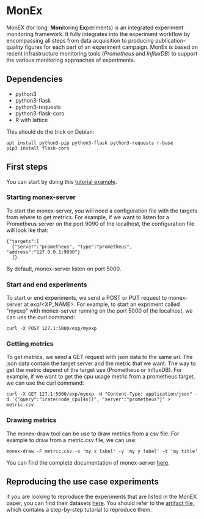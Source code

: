 # MonEx
MonEX (for long: **Mon**itoring **Ex**periments) is an integrated experiment monitoring framework. It fully integrates into the experiment workflow by encompassing all steps from data acquisition to producing publication-quality figures for each part of an experiment campaign. MonEx is based on recent infrastructure monitoring tools (*Prometheus* and *InfluxDB*) to support the various monitoring approaches of experiments.


## Dependencies
- python3
- python3-flask
- python3-requests
- python3-flask-cors
- R with lattice

This should do the trick on Debian:
```
apt install python3-pip python3-flask python3-requests r-base
pip3 install flask-cors
```
## First steps
You can start by doing this [tutorial example](examples/simple_example/).

### Starting monex-server
To start the monex-server, you will need a configuration file with the targets from where to get metrics. For example, if we want to listen for a Prometheus server on the port 9090 of the localhost, the configuration file will look lke that:
```
{"targets":[
  {"server":"prometheus", "type":"prometheus", "address":"127.0.0.1:9090"}
  ]}
```
By default, monex-server listen on port 5000.
### Start and end experiments
To start or end experiments, we send a POST or PUT request to monex-server at exp/\<XP\_NAME\>. For example, to start an expriment called "myexp" with monex-server running on the port 5000 of the localhost, we can ues the curl command:
```
curl -X POST 127.1:5000/exp/myexp
```
### Getting metrics
To get metrics, we send a GET request with json data to the same url. The json data contain the target server and the metric that we want. The way to get the metric depend of the target use (Prometheus or InfluxDB). For example, if we want to get the cpu usage metric from a prometheus target, we can use the curl command:
```
curl -X GET 127.1:5000/exp/myexp -H "Content-Type: application/json" -d '{"query":"irate(node_cpu[4s])", "server":"prometheus"}' > metric.csv
```

### Drawing metrics
The monex-draw tool can be use to draw metrics from a csv file. For example to draw from a metric.csv file, we can use:
```
monex-draw -F metric.csv -x 'my x label' -y 'my y label' -t 'my title'
```

You can find the complete documentation of monex-server [here](doc/monex-server.txt).

## Reproducing the use case experiments
if you are looking to reproduce the experiments that are listed in the MonEX paper, you can find their datasets [here](Artifacts_and_datasets). You should refer to the 
[artifact file](Artifacts_and_datasets/artifacts.pdf), which contains a step-by-step tutorial to reproduce them. 

